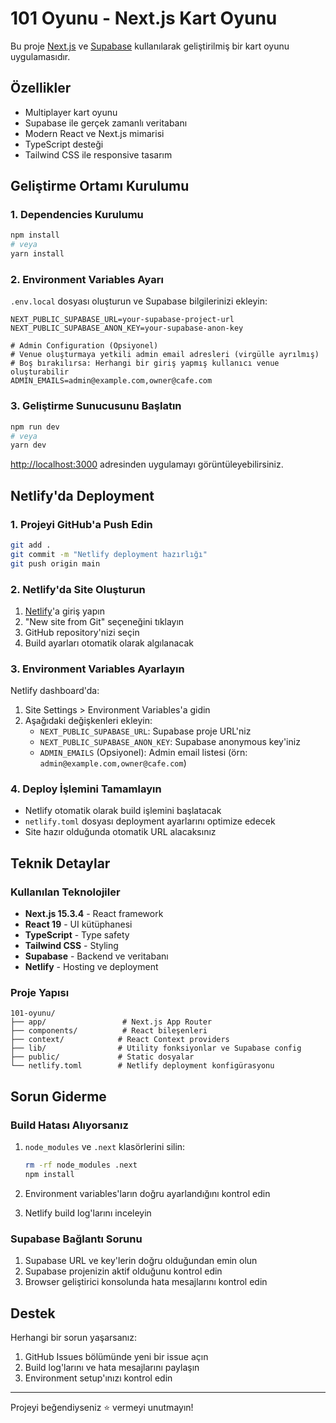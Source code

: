 # 101 Oyunu - Next.js Kart Oyunu

Bu proje [Next.js](https://nextjs.org) ve [Supabase](https://supabase.com) kullanılarak geliştirilmiş bir kart oyunu uygulamasıdır.

## Özellikler

- Multiplayer kart oyunu
- Supabase ile gerçek zamanlı veritabanı
- Modern React ve Next.js mimarisi
- TypeScript desteği
- Tailwind CSS ile responsive tasarım

## Geliştirme Ortamı Kurulumu

### 1. Dependencies Kurulumu

```bash
npm install
# veya
yarn install
```

### 2. Environment Variables Ayarı

`.env.local` dosyası oluşturun ve Supabase bilgilerinizi ekleyin:

```env
NEXT_PUBLIC_SUPABASE_URL=your-supabase-project-url
NEXT_PUBLIC_SUPABASE_ANON_KEY=your-supabase-anon-key

# Admin Configuration (Opsiyonel)
# Venue oluşturmaya yetkili admin email adresleri (virgülle ayrılmış)
# Boş bırakılırsa: Herhangi bir giriş yapmış kullanıcı venue oluşturabilir
ADMIN_EMAILS=admin@example.com,owner@cafe.com
```

### 3. Geliştirme Sunucusunu Başlatın

```bash
npm run dev
# veya
yarn dev
```

[http://localhost:3000](http://localhost:3000) adresinden uygulamayı görüntüleyebilirsiniz.

## Netlify'da Deployment

### 1. Projeyi GitHub'a Push Edin

```bash
git add .
git commit -m "Netlify deployment hazırlığı"
git push origin main
```

### 2. Netlify'da Site Oluşturun

1. [Netlify](https://netlify.com)'a giriş yapın
2. "New site from Git" seçeneğini tıklayın
3. GitHub repository'nizi seçin
4. Build ayarları otomatik olarak algılanacak

### 3. Environment Variables Ayarlayın

Netlify dashboard'da:
1. Site Settings > Environment Variables'a gidin
2. Aşağıdaki değişkenleri ekleyin:
   - `NEXT_PUBLIC_SUPABASE_URL`: Supabase proje URL'niz
   - `NEXT_PUBLIC_SUPABASE_ANON_KEY`: Supabase anonymous key'iniz
   - `ADMIN_EMAILS` (Opsiyonel): Admin email listesi (örn: `admin@example.com,owner@cafe.com`)

### 4. Deploy İşlemini Tamamlayın

- Netlify otomatik olarak build işlemini başlatacak
- `netlify.toml` dosyası deployment ayarlarını optimize edecek
- Site hazır olduğunda otomatik URL alacaksınız

## Teknik Detaylar

### Kullanılan Teknolojiler

- **Next.js 15.3.4** - React framework
- **React 19** - UI kütüphanesi
- **TypeScript** - Type safety
- **Tailwind CSS** - Styling
- **Supabase** - Backend ve veritabanı
- **Netlify** - Hosting ve deployment

### Proje Yapısı

```
101-oyunu/
├── app/                 # Next.js App Router
├── components/          # React bileşenleri
├── context/            # React Context providers
├── lib/                # Utility fonksiyonlar ve Supabase config
├── public/             # Static dosyalar
└── netlify.toml        # Netlify deployment konfigürasyonu
```

## Sorun Giderme

### Build Hatası Alıyorsanız

1. `node_modules` ve `.next` klasörlerini silin:
   ```bash
   rm -rf node_modules .next
   npm install
   ```

2. Environment variables'ların doğru ayarlandığını kontrol edin

3. Netlify build log'larını inceleyin

### Supabase Bağlantı Sorunu

1. Supabase URL ve key'lerin doğru olduğundan emin olun
2. Supabase projenizin aktif olduğunu kontrol edin
3. Browser geliştirici konsolunda hata mesajlarını kontrol edin

## Destek

Herhangi bir sorun yaşarsanız:
1. GitHub Issues bölümünde yeni bir issue açın
2. Build log'larını ve hata mesajlarını paylaşın
3. Environment setup'ınızı kontrol edin

---

Projeyi beğendiyseniz ⭐ vermeyi unutmayın!
